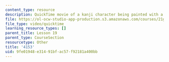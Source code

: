 ```yaml
---
content_type: resource
description: QuickTime movie of a kanji character being painted with a brush.
file: https://ol-ocw-studio-app-production.s3.amazonaws.com/courses/21g-504-japanese-iv-spring-2009/9fe01948e31491bfac57f92181a400bb_4153.mov
file_type: video/quicktime
learning_resource_types: []
parent_title: Lesson 19
parent_type: CourseSection
resourcetype: Other
title: '4153'
uid: 9fe01948-e314-91bf-ac57-f92181a400bb
---
```

